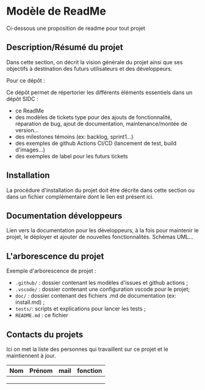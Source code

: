 # Modèle de ReadMe

Ci-dessous une proposition de readme pour tout projet


## Description/Résumé du projet

Dans cette section, on décrit la vision générale du projet ainsi que ses objectifs à destination des futurs utilisateurs et des développeurs.

Pour ce dépôt : 

Ce dépôt permet de répertorier les différents éléments essentiels dans un dépôt SIDC :
* ce ReadMe
* des modèles de tickets type pour des ajouts de fonctionnalité, réparation de bug, ajout de documentation, maintenance/montée de version...
* des milestones témoins (ex: backlog, sprint1...)
* des exemples de github Actions CI/CD (lancement de test, build d'images...)
* des exemples de label pour les futurs tickets


## Installation

La procédure d'installation du projet doit être décrite dans cette section ou dans un fichier complémentaire dont le lien est présent ici.


## Documentation développeurs

Lien vers la documentation pour les développeurs, à la fois pour maintenir le projet, le déployer et ajouter de nouvelles fonctionnalités. Schémas UML...


## L'arborescence du projet

Exemple d'arborescence de projet :

* `.github/` : dossier contenant les modèles d'issues et github actions ;
* `.vscode/` : dossier contenant une configuration vscode pour le projet;
* `doc/` : dossier contenant des fichiers .md de documentation (ex: install.md) ;
* `tests/`: scripts et explications pour lancer les tests ;
* `README.md` : ce fichier

## Contacts du projets

Ici on met la liste des personnes qui travaillent sur ce projet et le maintiennent à jour.


|Nom|Prénom|mail|fonction|
|---|---|---|---|
|   |   |   |   |
|   |   |   |   |
|   |   |   |   |
